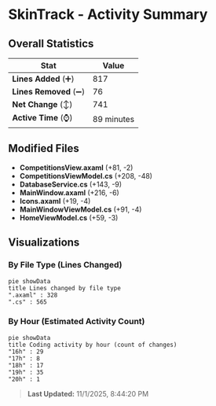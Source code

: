 # SkinTrack - Activity Summary 

## Overall Statistics

| Stat                   | Value                                                             |
| ---------------------- | ----------------------------------------------------------------- |
| **Lines Added** (➕)   | 817                                          |
| **Lines Removed** (➖) | 76                                        |
| **Net Change** (↕)    | 741                |
| **Active Time** (⌚)   | 89 minutes |


## Modified Files
- **CompetitionsView.axaml** (+81, -2)
- **CompetitionsViewModel.cs** (+208, -48)
- **DatabaseService.cs** (+143, -9)
- **MainWindow.axaml** (+216, -6)
- **Icons.axaml** (+19, -4)
- **MainWindowViewModel.cs** (+91, -4)
- **HomeViewModel.cs** (+59, -3)

## Visualizations

### By File Type (Lines Changed)

```mermaid
pie showData
title Lines changed by file type
".axaml" : 328
".cs" : 565
```

### By Hour (Estimated Activity Count)

```mermaid
pie showData
title Coding activity by hour (count of changes)
"16h" : 29
"17h" : 8
"18h" : 17
"19h" : 35
"20h" : 1
```


> **Last Updated:** 11/1/2025, 8:44:20 PM